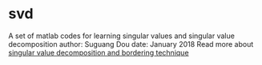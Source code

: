 # svd
A set of matlab codes for learning singular values and singular value decomposition
author: Suguang Dou
date: January 2018
Read more about [singular value decomposition and bordering technique](https://www.overleaf.com/read/yhgjkbhmmssb)
